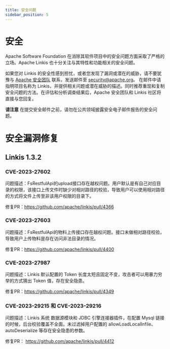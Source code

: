 ```yaml
---
title: 安全问题
sidebar_position: 5
---
```


# 安全

Apache Software Foundation 在消除其软件项目中的安全问题方面采取了严格的立场。Apache Linkis 也十分关注与其特性和功能相关的安全问题。

如果您对 Linkis 的安全性感到担忧，或者您发现了漏洞或潜在的威胁，请不要犹豫与 [Apache 安全团队](http://www.apache.org/security/) 联系，发送邮件至 [security@apache.org](mailto:security@apache.org)。 在邮件中请指明项目名称为 Linkis，并提供相关问题或潜在威胁的描述。同时推荐重现和复制安全问题的方法。在评估和分析调查结果后，Apache 安全团队和 Linkis 社区将直接与您回复。

**请注意** 在提交安全邮件之前，请勿在公共领域披露安全电子邮件报告的安全问题。

# 安全漏洞修复

## Linkis 1.3.2 
### CVE-2023-27602

问题描述：FsRestfulApi的upload接口存在越权问题。用户默认是有自己对应目录的权限，该接口上传文件时缺少对相对路径的校验，导致用户可以使用相对路径的方式将文件上传至非该用户权限的目录下。

修复PR：https://github.com/apache/linkis/pull/4366

### CVE-2023-27603

问题描述：FsRestfulApi的物料上传接口存在越权问题。接口未做相对路径校验，导致用户上传物料是存在访问非法目录的情况。

修复PR：https://github.com/apache/linkis/pull/4400

### CVE-2023-27987

问题描述：Linkis 默认配置的 Token 长度太短且固定不变，攻击者可以用暴力穷举的方式猜出 Token 值，存在安全隐患。

修复PR：https://github.com/apache/linkis/pull/4349

### CVE-2023-29215 和 CVE-2023-29216

问题描述：Linkis 系统 数据源模块和 JDBC 引擎连接器插件，在配置 Mysql 链接的时候，后台校验覆盖不全面。未过滤掉用户配置的 allowLoadLocalInfile、autoDeserialize 等存在安全隐患的参数。

修复PR： https://github.com/apache/linkis/pull/4412